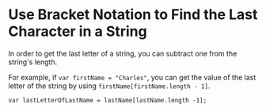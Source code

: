 # Use Bracket Notation to Find the Last Character in a String
In order to get the last letter of a string, you can subtract one from the string's length.

For example, if `var firstName = "Charles"`, you can get the value of the last letter of the string by using `firstName[firstName.length - 1]`.

`var lastLetterOfLastName = lastName[lastName.length -1];`
